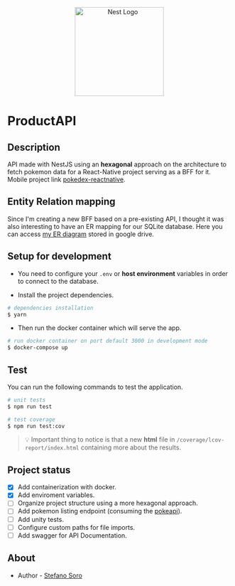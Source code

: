 <p align="center">
  <a href="http://nestjs.com/" target="blank">
    <img src="https://nestjs.com/img/logo_text.svg" width="200" style="margin: 0px 10px;" alt="Nest Logo" />
  </a>
</p>

[circleci-image]: https://img.shields.io/circleci/build/github/nestjs/nest/master?token=abc123def456
[circleci-url]: https://circleci.com/gh/nestjs/nest

# ProductAPI

## Description

API made with NestJS using an **hexagonal** approach on the architecture to fetch pokemon data for a React-Native project serving as a BFF for it. Mobile project link [pokedex-reactnative](https://github.com/stefanowolfs/pokedex-reactnative).

## Entity Relation mapping

Since I'm creating a new BFF based on a pre-existing API, I thought it was also interesting to have an ER mapping for our SQLite database. Here you can access [my ER diagram](https://drive.google.com/file/d/1Ad9VgQTTkNlVqbgm1KfZBbTfkYIaBtBQ/view?usp=sharing) stored in google drive.

## Setup for development

- You need to configure your `.env` or **host environment** variables in order to connect to the database.

- Install the project dependencies.

```bash
# dependencies installation
$ yarn
```

- Then run the docker container which will serve the app.

```bash
# run docker container on port default 3000 in development mode
$ docker-compose up
```

## Test

You can run the following commands to test the application.

```bash
# unit tests
$ npm run test

# test coverage
$ npm run test:cov
```

> :bulb: Important thing to notice is that a new **html** file in `/coverage/lcov-report/index.html` containing more about the results.

## Project status

- [x] Add containerization with docker.
- [x] Add enviroment variables.
- [ ] Organize project structure using a more hexagonal approach.
- [ ] Add pokemon listing endpoint (consuming the [pokeapi](https://pokeapi.co/)).
- [ ] Add unity tests.
- [ ] Configure custom paths for file imports.
- [ ] Add swagger for API Documentation.

## About

- Author - [Stefano Soro](https://www.linkedin.com/in/stefanosorodeveloper/)
